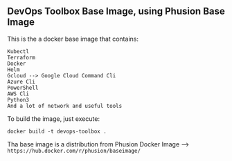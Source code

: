 ## DevOps Toolbox Base Image, using Phusion Base Image

This is the a docker base image that contains:
```
Kubectl
Terraform
Docker
Helm
Gcloud --> Google Cloud Command Cli
Azure Cli
PowerShell
AWS Cli
Python3
And a lot of network and useful tools
```

To build the image, just execute:
```
docker build -t devops-toolbox .
```

Tha base image is a distribution from Phusion Docker Image --> `https://hub.docker.com/r/phusion/baseimage/`
